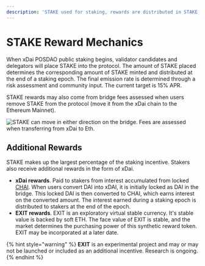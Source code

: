 ```yaml
---
description: 'STAKE used for staking, rewards are distributed in STAKE, xDai and EXIT'
---
```


# STAKE Reward Mechanics

When xDai POSDAO public staking begins, validator candidates and delegators will place STAKE into the protocol. The amount of STAKE placed determines the corresponding amount of STAKE minted and distributed at the end of a staking epoch. The final emission rate is determined through a risk assessment and community input. The current target is 15% APR.

STAKE rewards may also come from bridge fees assessed when users remove STAKE from the protocol \(move it from the xDai chain to the Ethereum Mainnet\). 

![STAKE can move in either direction on the bridge. Fees are assessed when transferring from xDai to Eth.](../../.gitbook/assets/bridge1.png)

## Additional Rewards

STAKE makes up the largest percentage of the staking incentive. Stakers also receive additional rewards in the form of xDai.

* **xDai rewards**.  Paid to stakers from interest accumulated from locked [CHAI](https://chai.money/).  When users convert DAI into xDAI, it is initially locked as DAI in the bridge. This locked DAI is then converted to CHAI, which earns interest on the converted amount. The interest earned during a staking epoch is distributed to stakers at the end of the epoch. 
* **EXIT rewards**.  EXIT is an exploratory virtual stable currency. It's stable value is backed by soft ETH.  The face value of EXIT is stable, and the market determines the purchasing power of this synthetic reward token. EXIT may be incorporated at a later date.

{% hint style="warning" %}
**EXIT** is an experimental project and may or may not be launched or included as an additional incentive. Research is ongoing.
{% endhint %}

